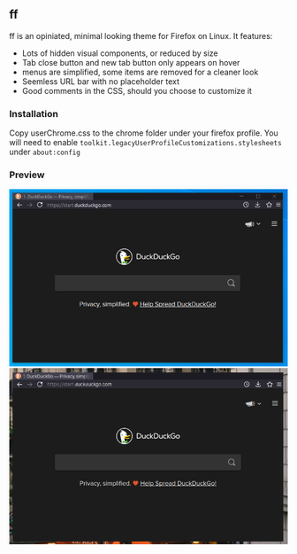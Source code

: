 ## ff

ff is an opiniated, minimal looking theme for Firefox on Linux. It features:
- Lots of hidden visual components, or reduced by size
- Tab close button and new tab button only appears on hover
- menus are simplified, some items are removed for a cleaner look
- Seemless URL bar with no placeholder text
- Good comments in the CSS, should you choose to customize it

### Installation

Copy userChrome.css to the chrome folder under your firefox profile. You will need to enable `toolkit.legacyUserProfileCustomizations.stylesheets` under `about:config`

### Preview
![windows](assets/windows.png)
![linux](assets/linux.png)
